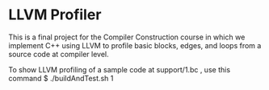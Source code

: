 # LLVM Profiler
This is a final project for the Compiler Construction course in which we implement C++ using LLVM to profile basic blocks, edges, and loops from a source code at compiler level.

To show LLVM profiling of a sample code at support/1.bc , use this command
$ ./buildAndTest.sh 1
